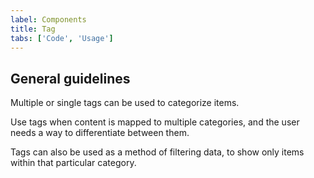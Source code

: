 ```yaml
---
label: Components
title: Tag
tabs: ['Code', 'Usage']
---
```


## General guidelines

Multiple or single tags can be used to categorize items.

Use tags when content is mapped to multiple categories, and the user needs a way to differentiate between them.

Tags can also be used as a method of filtering data, to show only items within that particular category.

